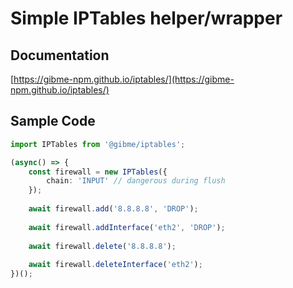 # Simple IPTables helper/wrapper

## Documentation

[https://gibme-npm.github.io/iptables/](https://gibme-npm.github.io/iptables/)

## Sample Code

```typescript
import IPTables from '@gibme/iptables';

(async() => {
    const firewall = new IPTables({
        chain: 'INPUT' // dangerous during flush
    });
    
    await firewall.add('8.8.8.8', 'DROP');
    
    await firewall.addInterface('eth2', 'DROP');
    
    await firewall.delete('8.8.8.8');
    
    await firewall.deleteInterface('eth2');
})();
```
